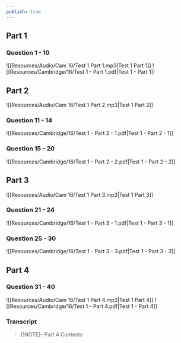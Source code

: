 ```yaml
---
publish: true
---
```

## Part 1

### Question 1 - 10
![[Resources/Audio/Cam 16/Test 1 Part 1.mp3|Test 1 Part 1]]
![[Resources/Cambridge/16/Test 1 - Part 1.pdf|Test 1 - Part 1]]


## Part 2
![[Resources/Audio/Cam 16/Test 1 Part 2.mp3|Test 1 Part 2]]

### Question 11 - 14
![[Resources/Cambridge/16/Test 1 - Part 2 - 1.pdf|Test 1 - Part 2 - 1]]

### Question 15 - 20
![[Resources/Cambridge/16/Test 1 - Part 2 - 2.pdf|Test 1 - Part 2 - 2]]

## Part 3
![[Resources/Audio/Cam 16/Test 1 Part 3.mp3|Test 1 Part 3]]
### Question 21 - 24
![[Resources/Cambridge/16/Test 1 - Part 3 - 1.pdf|Test 1 - Part 3 - 1]]
### Question 25 - 30
![[Resources/Cambridge/16/Test 1 - Part 3 - 3.pdf|Test 1 - Part 3 - 3]]

## Part 4
### Question 31 - 40

![[Resources/Audio/Cam 16/Test 1 Part 4.mp3|Test 1 Part 4]]
![[Resources/Cambridge/16/Test 1 - Part 4.pdf|Test 1 - Part 4]]

### Transcript

> [!NOTE]-  Part 4
> Contents
